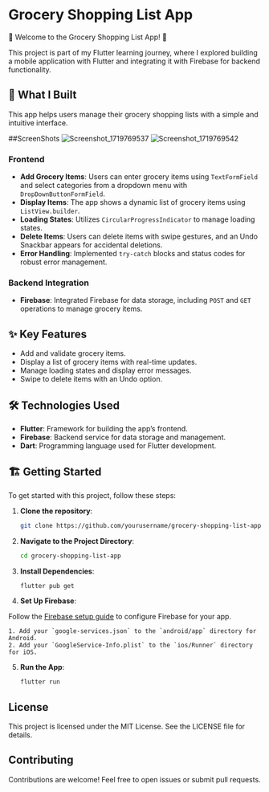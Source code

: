 # Grocery Shopping List App

🚀 Welcome to the Grocery Shopping List App! 🚀

This project is part of my Flutter learning journey, where I explored building a mobile application with Flutter and integrating it with Firebase for backend functionality. 

## 📱 What I Built

This app helps users manage their grocery shopping lists with a simple and intuitive interface.

##ScreenShots
![Screenshot_1719769537](https://github.com/subashghimirey/Grocery-Shopping-App-with-Backend/assets/88834868/6a413e75-1492-4569-9c84-2f34927d90ef)
![Screenshot_1719769542](https://github.com/subashghimirey/Grocery-Shopping-App-with-Backend/assets/88834868/ecf078c5-9e43-43e5-a643-d402bfbc5761)

### Frontend
- **Add Grocery Items**: Users can enter grocery items using `TextFormField` and select categories from a dropdown menu with `DropDownButtonFormField`.
- **Display Items**: The app shows a dynamic list of grocery items using `ListView.builder`.
- **Loading States**: Utilizes `CircularProgressIndicator` to manage loading states.
- **Delete Items**: Users can delete items with swipe gestures, and an Undo Snackbar appears for accidental deletions.
- **Error Handling**: Implemented `try-catch` blocks and status codes for robust error management.

### Backend Integration
- **Firebase**: Integrated Firebase for data storage, including `POST` and `GET` operations to manage grocery items.

## ✨ Key Features

- Add and validate grocery items.
- Display a list of grocery items with real-time updates.
- Manage loading states and display error messages.
- Swipe to delete items with an Undo option.

## 🛠️ Technologies Used

- **Flutter**: Framework for building the app’s frontend.
- **Firebase**: Backend service for data storage and management.
- **Dart**: Programming language used for Flutter development.

## 🏗️ Getting Started

To get started with this project, follow these steps:

1. **Clone the repository**:
   ```bash
   git clone https://github.com/yourusername/grocery-shopping-list-app.git

2. **Navigate to the Project Directory**:
    ```bash
    cd grocery-shopping-list-app
    
3. **Install Dependencies**:
    ```bash
    flutter pub get

4. **Set Up Firebase**:

Follow the [Firebase setup guide](https://firebase.google.com/docs/flutter/setup) to configure Firebase for your app.

    1. Add your `google-services.json` to the `android/app` directory for Android.
    2. Add your `GoogleService-Info.plist` to the `ios/Runner` directory for iOS.

5. **Run the App**:  
    ```bash
    flutter run

## License
This project is licensed under the MIT License. See the LICENSE file for details.

## Contributing
Contributions are welcome! Feel free to open issues or submit pull requests.
